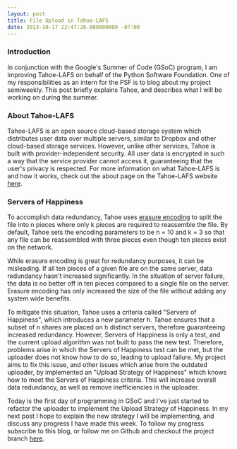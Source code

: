 ```yaml
---
layout: post
title: File Upload in Tahoe-LAFS
date: 2013-10-17 22:47:26.000000000 -07:00
---
```

### Introduction

In conjunction with the Google's Summer of Code (GSoC) program, I am improving Tahoe-LAFS on behalf of the Python Software Foundation. One of my responsibilities as an intern for the PSF is to blog about my project semiweekly. This post briefly explains Tahoe, and describes what I will be working on during the summer.

### About Tahoe-LAFS

Tahoe-LAFS is an open source cloud-based storage system which distributes user data over multiple servers, similar to Dropbox and other cloud-based storage services. However, unlike other services, Tahoe is built with provider-independent security. All user data is encrypted in such a way that the service provider cannot access it, guaranteeing that the user's privacy is respected. For more information on what Tahoe-LAFS is and how it works, check out the about page on the Tahoe-LAFS website [here](https://tahoe-lafs.org/trac/tahoe-lafs).

### Servers of Happiness

To accomplish data redundancy, Tahoe uses [erasure encoding](http://en.wikipedia.org/wiki/Erasure_code) to split the file into n pieces where only k pieces are required to reassemble the file. By default, Tahoe sets the encoding parameters to be n = 10 and k = 3 so that any file can be reassembled with three pieces even though ten pieces exist on the network.

While erasure encoding is great for redundancy purposes, it can be misleading. If all ten pieces of a given file are on the same server, data redundancy hasn't increased significantly. In the situation of server failure, the data is no better off in ten pieces compared to a single file on the server. Erasure encoding has only increased the size of the file without adding any system wide benefits.

To mitigate this situation, Tahoe uses a criteria called "Servers of Happiness", which introduces a new parameter h. Tahoe ensures that a subset of n shares are placed on h distinct servers, therefore guaranteeing increased redundancy. However, Servers of Happiness is only a test, and the current upload algorithm was not built to pass the new test. Therefore, problems arise in which the Servers of Happiness test can be met, but the uploader does not know how to do so, leading to upload failure. My project aims to fix this issue, and other issues which arise from the outdated uploader, by implemented an "Upload Strategy of Happiness" which knows how to meet the Servers of Happiness criteria. This will increase overall data redundancy, as well as remove inefficiencies in the uploader.

Today is the first day of programming in GSoC and I've just started to refactor the uploader to implement the Upload Strategy of Happiness. In my next post I hope to explain the new strategy I will be implementing, and discuss any progress I have made this week. To follow my progress subscribe to this blog, or follow me on Github and checkout the project branch [here](http://github.com/markberger/tahoe-lafs).
